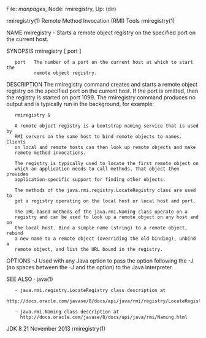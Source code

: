 File: *manpages*,  Node: rmiregistry,  Up: (dir)

rmiregistry(1)       Remote Method Invocation (RMI) Tools       rmiregistry(1)



NAME
       rmiregistry - Starts a remote object registry on the specified port on
       the current host.

SYNOPSIS
       rmiregistry [ port ]


       port   The number of a port on the current host at which to start the
              remote object registry.

DESCRIPTION
       The rmiregistry command creates and starts a remote object registry on
       the specified port on the current host. If the port is omitted, then
       the registry is started on port 1099. The rmiregistry command produces
       no output and is typically run in the background, for example:

       rmiregistry &

       A remote object registry is a bootstrap naming service that is used by
       RMI servers on the same host to bind remote objects to names. Clients
       on local and remote hosts can then look up remote objects and make
       remote method invocations.

       The registry is typically used to locate the first remote object on
       which an application needs to call methods. That object then provides
       application-specific support for finding other objects.

       The methods of the java.rmi.registry.LocateRegistry class are used to
       get a registry operating on the local host or local host and port.

       The URL-based methods of the java.rmi.Naming class operate on a
       registry and can be used to look up a remote object on any host and on
       the local host. Bind a simple name (string) to a remote object, rebind
       a new name to a remote object (overriding the old binding), unbind a
       remote object, and list the URL bound in the registry.

OPTIONS
       -J
              Used with any Java option to pass the option following the -J
              (no spaces between the -J and the option) to the Java
              interpreter.

SEE ALSO
       · java(1)

       · java.rmi.registry.LocateRegistry class description at
         http://docs.oracle.com/javase/8/docs/api/java/rmi/registry/LocateRegistry.html

       · java.rmi.Naming class description at
         http://docs.oracle.com/javase/8/docs/api/java/rmi/Naming.html



JDK 8                          21 November 2013                 rmiregistry(1)
